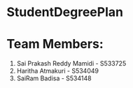 # StudentDegreePlan
# Team Members:
1. Sai Prakash Reddy Mamidi - S533725
2. Haritha Atmakuri - S534049
3. SaiRam Badisa - S534148
